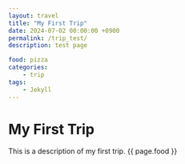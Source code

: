 ```yaml
---
layout: travel
title: "My First Trip"
date: 2024-07-02 00:00:00 +0900
permalink: /trip_test/
description: test page

food: pizza
categories: 
    - trip
tags:
    - Jekyll
---
```


# My First Trip
This is a description of my first trip. {{ page.food }}



